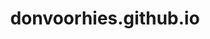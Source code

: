 <html lang="en-US">
<head>
<meta charset="utf-8">
<meta name="viewport" content="width=device-width,minimum-scale=1,initial-scale=1">
  <title>donvoorhies.github.io</title>
</head>
<body>
<main>
  <header>
    <h1>donvoorhies.github.io</h1>
  </header>
  </main>
  </body>
  </html>
